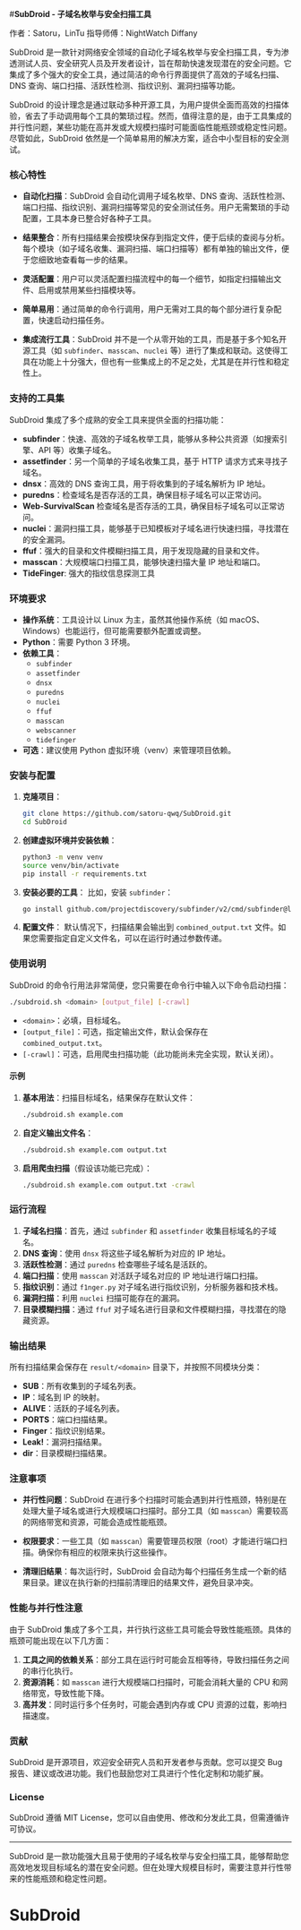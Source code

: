 #**SubDroid - 子域名枚举与安全扫描工具**

作者：Satoru，LinTu
指导师傅：NightWatch Diffany


SubDroid 是一款针对网络安全领域的自动化子域名枚举与安全扫描工具，专为渗透测试人员、安全研究人员及开发者设计，旨在帮助快速发现潜在的安全问题。它集成了多个强大的安全工具，通过简洁的命令行界面提供了高效的子域名扫描、DNS 查询、端口扫描、活跃性检测、指纹识别、漏洞扫描等功能。

SubDroid 的设计理念是通过联动多种开源工具，为用户提供全面而高效的扫描体验，省去了手动调用每个工具的繁琐过程。然而，值得注意的是，由于工具集成的并行性问题，某些功能在高并发或大规模扫描时可能面临性能瓶颈或稳定性问题。尽管如此，SubDroid 依然是一个简单易用的解决方案，适合中小型目标的安全测试。

### 核心特性
- **自动化扫描**：SubDroid 会自动化调用子域名枚举、DNS 查询、活跃性检测、端口扫描、指纹识别、漏洞扫描等常见的安全测试任务。用户无需繁琐的手动配置，工具本身已整合好各种子工具。
  
- **结果整合**：所有扫描结果会按模块保存到指定文件，便于后续的查阅与分析。每个模块（如子域名收集、漏洞扫描、端口扫描等）都有单独的输出文件，便于您细致地查看每一步的结果。

- **灵活配置**：用户可以灵活配置扫描流程中的每一个细节，如指定扫描输出文件、启用或禁用某些扫描模块等。

- **简单易用**：通过简单的命令行调用，用户无需对工具的每个部分进行复杂配置，快速启动扫描任务。

- **集成流行工具**：SubDroid 并不是一个从零开始的工具，而是基于多个知名开源工具（如 `subfinder`、`masscan`、`nuclei` 等）进行了集成和联动。这使得工具在功能上十分强大，但也有一些集成上的不足之处，尤其是在并行性和稳定性上。

### 支持的工具集
SubDroid 集成了多个成熟的安全工具来提供全面的扫描功能：

- **subfinder**：快速、高效的子域名枚举工具，能够从多种公共资源（如搜索引擎、API 等）收集子域名。
- **assetfinder**：另一个简单的子域名收集工具，基于 HTTP 请求方式来寻找子域名。
- **dnsx**：高效的 DNS 查询工具，用于将收集到的子域名解析为 IP 地址。
- **puredns**：检查域名是否存活的工具，确保目标子域名可以正常访问。
- **Web-SurvivalScan** 检查域名是否存活的工具，确保目标子域名可以正常访问。
- **nuclei**：漏洞扫描工具，能够基于已知模板对子域名进行快速扫描，寻找潜在的安全漏洞。
- **ffuf**：强大的目录和文件模糊扫描工具，用于发现隐藏的目录和文件。
- **masscan**：大规模端口扫描工具，能够快速扫描大量 IP 地址和端口。
- **TideFinger**: 强大的指纹信息探测工具
### 环境要求
- **操作系统**：工具设计以 Linux 为主，虽然其他操作系统（如 macOS、Windows）也能运行，但可能需要额外配置或调整。
- **Python**：需要 Python 3 环境。
- **依赖工具**：
  - `subfinder`
  - `assetfinder`
  - `dnsx`
  - `puredns`
  - `nuclei`
  - `ffuf`
  - `masscan`
  - `webscanner`
  - `tidefinger`
- **可选**：建议使用 Python 虚拟环境（venv）来管理项目依赖。

### 安装与配置
1. **克隆项目**：
   ```bash
   git clone https://github.com/satoru-qwq/SubDroid.git
   cd SubDroid
   ```

2. **创建虚拟环境并安装依赖**：
   ```bash
   python3 -m venv venv
   source venv/bin/activate
   pip install -r requirements.txt
   ```

3. **安装必要的工具**：
   比如，安装 `subfinder`：
   ```bash
   go install github.com/projectdiscovery/subfinder/v2/cmd/subfinder@latest
   ```

4. **配置文件**：
   默认情况下，扫描结果会输出到 `combined_output.txt` 文件。如果您需要指定自定义文件名，可以在运行时通过参数传递。

### 使用说明
SubDroid 的命令行用法非常简便，您只需要在命令行中输入以下命令启动扫描：
```bash
./subdroid.sh <domain> [output_file] [-crawl]
```
- `<domain>`：必填，目标域名。
- `[output_file]`：可选，指定输出文件，默认会保存在 `combined_output.txt`。
- `[-crawl]`：可选，启用爬虫扫描功能（此功能尚未完全实现，默认关闭）。

#### 示例
1. **基本用法**：扫描目标域名，结果保存在默认文件：
   ```bash
   ./subdroid.sh example.com
   ```

2. **自定义输出文件名**：
   ```bash
   ./subdroid.sh example.com output.txt
   ```

3. **启用爬虫扫描**（假设该功能已完成）：
   ```bash
   ./subdroid.sh example.com output.txt -crawl
   ```

### 运行流程
1. **子域名扫描**：首先，通过 `subfinder` 和 `assetfinder` 收集目标域名的子域名。
2. **DNS 查询**：使用 `dnsx` 将这些子域名解析为对应的 IP 地址。
3. **活跃性检测**：通过 `puredns` 检查哪些子域名是活跃的。
4. **端口扫描**：使用 `masscan` 对活跃子域名对应的 IP 地址进行端口扫描。
5. **指纹识别**：通过 `f1nger.py` 对子域名进行指纹识别，分析服务器和技术栈。
6. **漏洞扫描**：利用 `nuclei` 扫描可能存在的漏洞。
7. **目录模糊扫描**：通过 `ffuf` 对子域名进行目录和文件模糊扫描，寻找潜在的隐藏资源。

### 输出结果
所有扫描结果会保存在 `result/<domain>` 目录下，并按照不同模块分类：
- **SUB**：所有收集到的子域名列表。
- **IP**：域名到 IP 的映射。
- **ALIVE**：活跃的子域名列表。
- **PORTS**：端口扫描结果。
- **Finger**：指纹识别结果。
- **Leak!**：漏洞扫描结果。
- **dir**：目录模糊扫描结果。

### 注意事项
- **并行性问题**：SubDroid 在进行多个扫描时可能会遇到并行性瓶颈，特别是在处理大量子域名或进行大规模端口扫描时。部分工具（如 `masscan`）需要较高的网络带宽和资源，可能会造成性能瓶颈。
  
- **权限要求**：一些工具（如 `masscan`）需要管理员权限（root）才能进行端口扫描。确保你有相应的权限来执行这些操作。

- **清理旧结果**：每次运行时，SubDroid 会自动为每个扫描任务生成一个新的结果目录。建议在执行新的扫描前清理旧的结果文件，避免目录冲突。

### 性能与并行性注意
由于 SubDroid 集成了多个工具，并行执行这些工具可能会导致性能瓶颈。具体的瓶颈可能出现在以下几方面：
1. **工具之间的依赖关系**：部分工具在运行时可能会互相等待，导致扫描任务之间的串行化执行。
2. **资源消耗**：如 `masscan` 进行大规模端口扫描时，可能会消耗大量的 CPU 和网络带宽，导致性能下降。
3. **高并发**：同时运行多个任务时，可能会遇到内存或 CPU 资源的过载，影响扫描速度。

### 贡献
SubDroid 是开源项目，欢迎安全研究人员和开发者参与贡献。您可以提交 Bug 报告、建议或改进功能。我们也鼓励您对工具进行个性化定制和功能扩展。

### License
SubDroid 遵循 MIT License，您可以自由使用、修改和分发此工具，但需遵循许可协议。

---

SubDroid 是一款功能强大且易于使用的子域名枚举与安全扫描工具，能够帮助您高效地发现目标域名的潜在安全问题。但在处理大规模目标时，需要注意并行性带来的性能瓶颈和稳定性问题。
# SubDroid
